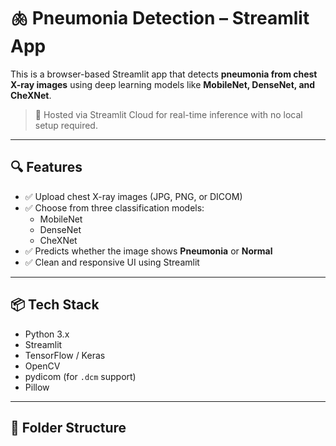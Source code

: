 # 🫁 Pneumonia Detection – Streamlit App

This is a browser-based Streamlit app that detects **pneumonia from chest X-ray images** using deep learning models like **MobileNet, DenseNet, and CheXNet**.

> 🚀 Hosted via Streamlit Cloud for real-time inference with no local setup required.

---

## 🔍 Features

- ✅ Upload chest X-ray images (JPG, PNG, or DICOM)
- ✅ Choose from three classification models:
  - MobileNet
  - DenseNet
  - CheXNet
- ✅ Predicts whether the image shows **Pneumonia** or **Normal**
- ✅ Clean and responsive UI using Streamlit

---

## 📦 Tech Stack

- Python 3.x
- Streamlit
- TensorFlow / Keras
- OpenCV
- pydicom (for `.dcm` support)
- Pillow

---

## 📁 Folder Structure

